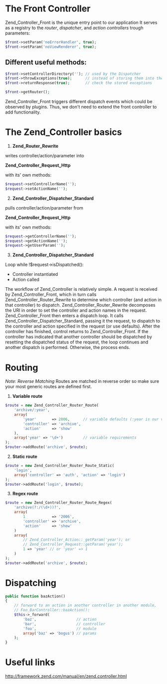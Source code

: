 ﻿The Front Controller
====================

Zend_Controller_Front is the unique entry point to our application
It serves as a registry to the _router_, _dispatcher_, and _action controllers_
trough parameters:
```php
$front->setParam('noErrorHandler', true);
$front->setParam('noViewRenderer', true);
```

Different useful methods:
-------------------------

```php
$front->setControllerDirectory(''); // used by the Dispatcher
$front->throwExceptions(true);      // instead of storing them into the Response
$front->returnResponse(true);       // check the stored exceptions
```
```php
$front->getRouter();
```
Zend_Controller_Front triggers different dispatch events which could be
observed by plugins.
Thus, we don't need to extend the front controller to add functionality.

The Zend_Controller basics
==========================

1. **Zend_Router_Rewrite**

writes controller/action/parameter into

**Zend_Controller_Request_Http**

with its' own methods:
```php
$request->setControllerName('');
$request->setActionName('');
```
2. **Zend_Controller_Dispatcher_Standard**

pulls controller/action/parameter from

**Zend_Controller_Request_Http**

with its' own methods:
```php
$request->getControllerName('');
$request->getActionName('');
$request->getUserParam('');
```
3. **Zend_Controller_Dispatcher_Standard**

Loop while \!$request->isDispatched():
- Controller instantiated
- Action called

The workflow of Zend_Controller is relatively simple. A request is received by
Zend_Controller_Front, which in turn calls Zend_Controller_Router_Rewrite to
determine which controller (and action in that controller) to dispatch.
Zend_Controller_Router_Rewrite decomposes the URI in order to set the
controller and action names in the request. Zend_Controller_Front then enters a
dispatch loop. It calls Zend_Controller_Dispatcher_Standard, passing it the
request, to dispatch to the controller and action specified in the request (or
use defaults). After the controller has finished, control returns to
Zend_Controller_Front. If the controller has indicated that another controller
should be dispatched by resetting the dispatched status of the request, the
loop continues and another dispatch is performed. Otherwise, the process ends.

Routing
=======

*Note*: *Reverse Matching*
Routes are matched in reverse order so make sure your most generic routes are defined first.

1. **Variable route**
```php
$route = new Zend_Controller_Router_Route(
    'archive/:year',
    array(
        'year'       => 2006,      // variable defaults (:year is our var part)
        'controller' => 'archive',
        'action'     => 'show'
    ),
    array('year' => '\d+')         // variable requirements
);
$router->addRoute('archive', $route);
```
2. **Static route**
```php
$route = new Zend_Controller_Router_Route_Static(
    'login',
    array('controller' => 'auth', 'action' => 'login')
);
$router->addRoute('login', $route);
```
3. **Regex route**
```php
$route = new Zend_Controller_Router_Route_Regex(
    'archive(?:/(\d+))?',
    array(
        1            => '2006',
        'controller' => 'archive',
        'action'     => 'show'
    )
    array(
        // Zend_Controller_Action::_getParam('year'); or
        // Zend_Controller_Request::getParam('year');
        1 => 'year' // or 'year' => 1
    )
);
$router->addRoute('archive', $route);
```

Dispatching
===========

```php
public function bazAction()
{
    // forward to an action in another controller in another module,
    // Foo_BarController::bazAction():
    $this->_forward(
        'baz',                  // action
        'bar',                  // controller
        'foo',                  // module
        array('baz' => 'bogus') // params
    );
}
```

Useful links
============

http://framework.zend.com/manual/en/zend.controller.html
